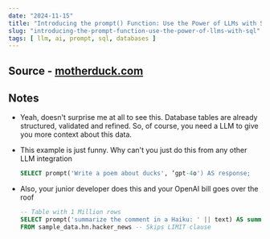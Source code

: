 ```yaml
---
date: "2024-11-15"
title: "Introducing the prompt() Function: Use the Power of LLMs with SQL!"
slug: "introducing-the-prompt-function-use-the-power-of-llms-with-sql"
tags: [ llm, ai, prompt, sql, databases ]
---
```




## Source - [motherduck.com][1]

## Notes
* Yeah, doesn't surprise me at all to see this. Database tables are already structured, validated and refined. So, of course, you need a LLM to give you more context about this data.
* This example is just funny. Why can't you just do this from any other LLM integration
  ```sql
  SELECT prompt('Write a poem about ducks', ‘gpt-4o') AS response;
  ```
* Also, your junior developer does this and your OpenAI bill goes over the roof
  ```sql
  -- Table with 1 Million rows
  SELECT prompt('summarize the comment in a Haiku: ' || text) AS summary
  FROM sample_data.hn.hacker_news -- Skips LIMIT clause
  ```



   [1]: https://www.motherduck.com/blog/sql-llm-prompt-function-gpt-models/
